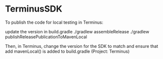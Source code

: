 # TerminusSDK
To publish the code for local testing in Terminus:

update the version in build.gradle
./gradlew assembleRelease
./gradlew publishReleasePublicationToMavenLocal 

Then, in Terminus, change the version for the SDK to match and ensure that add mavenLocal() is added to build.gradle (Project: Terminus)
